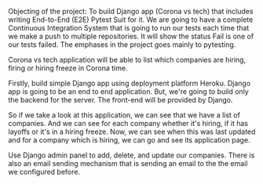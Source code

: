 Objecting of the project: To build Django app (Corona vs tech) that includes writing End-to-End (E2E) Pytest Suit for it. We are going to have a complete Continuous Integration System that is going to run our tests each time that we make a push to multiple repositories. It will show the status Fail is one of our tests failed. The emphases in the project goes mainly to pytesting. 

Corona vs tech application will be able to list which companies are hiring, firing or hiring freeze in Corona time. 

Firstly, build simple Django app using deployment platform Heroku. Django app is going to be an end to end application. But, we're going to build only the backend for the server. The front-end will be provided by Django. 

So if we take a look at this application, we can see that we have a list of companies. And we can see for each company whether it's hiring, if it has layoffs or it's in a hiring freeze. Now, we can see when this was last updated and for a company which is hiring, we can go and see its application page.

Use Django admin panel to add, delete, and update our companies. There is also an email sending mechanism that is sending an email to the the email we configured before. 
